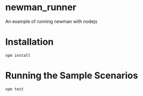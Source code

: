 # newman_runner
An example of running newman with nodejs

# Installation

```
npm install
```


# Running the Sample Scenarios

```
npm test
```
